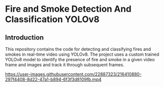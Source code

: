 # Fire and Smoke Detection And Classification YOLOv8
## Introduction

This repository contains the code for detecting and classifying fires and smokes in real-time video using YOLOv8. The project uses a custom trained YOLOv8 model to identify the presence of fire and smoke in a given video frame and images and track it through subsequent frames. 



https://user-images.githubusercontent.com/22887323/216410880-297f4408-8d22-47a1-b894-6f3f3d8109fb.mp4
